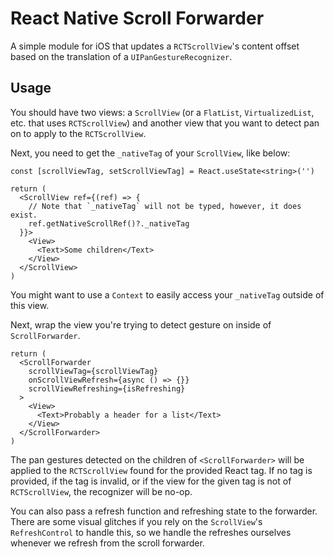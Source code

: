 # React Native Scroll Forwarder

A simple module for iOS that updates a `RCTScrollView`'s content offset based on the translation of a
`UIPanGestureRecognizer`.

## Usage

You should have two views: a `ScrollView` (or a `FlatList`, `VirtualizedList`, etc. that uses `RCTScrollView`) and another
view that you want to detect pan on to apply to the `RCTScrollView`.

Next, you need to get the `_nativeTag` of your `ScrollView`, like below:

```tsx
const [scrollViewTag, setScrollViewTag] = React.useState<string>('')

return (
  <ScrollView ref={(ref) => {
    // Note that `_nativeTag` will not be typed, however, it does exist.
    ref.getNativeScrollRef()?._nativeTag
  }}>
    <View>
      <Text>Some children</Text>
    </View>
  </ScrollView>
)
```

You might want to use a `Context` to easily access your `_nativeTag` outside of this view.

Next, wrap the view you're trying to detect gesture on inside of `ScrollForwarder`.

```tsx
return (
  <ScrollForwarder
    scrollViewTag={scrollViewTag}
    onScrollViewRefresh={async () => {}}
    scrollViewRefreshing={isRefreshing}
  >
    <View>
      <Text>Probably a header for a list</Text>
    </View>
  </ScrollForwarder>
)
```

The pan gestures detected on the children of `<ScrollForwarder>` will be applied to the `RCTScrollView` found for the
provided React tag. If no tag is provided, if the tag is invalid, or if the view for the given tag is not of
`RCTScrollView`, the recognizer will be no-op.

You can also pass a refresh function and refreshing state to the forwarder. There are some visual glitches if you rely
on the `ScrollView`'s `RefreshControl` to handle this, so we handle the refreshes ourselves whenever we refresh from the
scroll forwarder.

